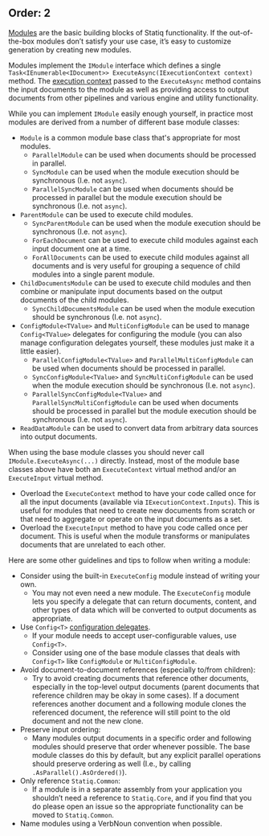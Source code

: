 Order: 2
---
[Modules](xref:about-modules) are the basic building blocks of Statiq functionality. If the out-of-the-box modules don’t satisfy your use case, it’s easy to customize generation by creating new modules.

Modules implement the `IModule` interface which defines a single `Task<IEnumerable<IDocument>> ExecuteAsync(IExecutionContext context)` method. The [execution context](xref:execution#execution-context) passed to the `ExecuteAsync` method contains the input documents to the module as well as providing access to output documents from other pipelines and various engine and utility functionality.

While you can implement `IModule` easily enough yourself, in practice most modules are derived from a number of different base module classes:

- `Module` is a common module base class that's appropriate for most modules.
  - `ParallelModule` can be used when documents should be processed in parallel.
  - `SyncModule` can be used when the module execution should be synchronous (I.e. not `async`).
  - `ParallelSyncModule` can be used when documents should be processed in parallel but the module execution should be synchronous (I.e. not `async`).
- `ParentModule` can be used to execute child modules.
  - `SyncParentModule` can be used when the module execution should be synchronous (I.e. not `async`).
  - `ForEachDocument` can be used to execute child modules against each input document one at a time.
  - `ForAllDocuments` can be used to execute child modules against all documents and is very useful for grouping a sequence of child modules into a single parent module.
- `ChildDocumentsModule` can be used to execute child modules and then combine or manipulate input documents based on the output documents of the child modules.
  - `SyncChildDocumentsModule` can be used when the module execution should be synchronous (I.e. not `async`).
- `ConfigModule<TValue>` and `MultiConfigModule` can be used to manage `Config<TValue>` delegates for configuring the module (you can also manage configuration delegates yourself, these modules just make it a little easier).
  - `ParallelConfigModule<TValue>` and `ParallelMultiConfigModule` can be used when documents should be processed in parallel.
  - `SyncConfigModule<TValue>` and `SyncMultiConfigModule` can be used when the module execution should be synchronous (I.e. not `async`).
  - `ParallelSyncConfigModule<TValue>` and `ParallelSyncMultiConfigModule` can be used when documents should be processed in parallel but the module execution should be synchronous (I.e. not `async`).
- `ReadDataModule` can be used to convert data from arbitrary data sources into output documents.

When using the base module classes you should never call `IModule.ExecuteAsync(...)` directly. Instead, most of the module base classes above have both an `ExecuteContext` virtual method and/or an `ExecuteInput` virtual method.

- Overload the `ExecuteContext` method to have your code called once for all the input documents (available via `IExecutionContext.Inputs`). This is useful for modules that need to create new documents from scratch or that need to aggregate or operate on the input documents as a set.
- Overload the `ExecuteInput` method to have you code called once per document. This is useful when the module transforms or manipulates documents that are unrelated to each other.

Here are some other guidelines and tips to follow when writing a module:

- Consider using the built-in `ExecuteConfig` module instead of writing your own.
  - You may not even need a new module. The `ExecuteConfig` module lets you specify a delegate that can return documents, content, and other types of data which will be converted to output documents as appropriate.
- Use `Config<T>` [configuration delegates](xref:configuration-delegates).
  - If your module needs to accept user-configurable values, use `Config<T>`.
  - Consider using one of the base module classes that deals with `Config<T>` like `ConfigModule` or `MultiConfigModule`.
- Avoid document-to-document references (especially to/from children):
  - Try to avoid creating documents that reference other documents, especially in the top-level output documents (parent documents that reference children may be okay in some cases). If a document references another document and a following module clones the referenced document, the reference will still point to the old document and not the new clone.
- Preserve input ordering:
  - Many modules output documents in a specific order and following modules should preserve that order whenever possible. The base module classes do this by default, but any explicit parallel operations should preserve ordering as well (I.e., by calling `.AsParallel().AsOrdered()`).
- Only reference `Statiq.Common`:
  - If a module is in a separate assembly from your application you shouldn’t need a reference to `Statiq.Core`, and if you find that you do please open an issue so the appropriate functionality can be moved to `Statiq.Common`.
- Name modules using a VerbNoun convention when possible.
